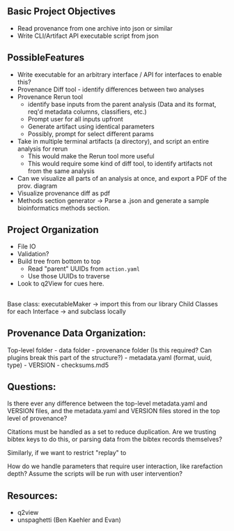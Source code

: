 ## Basic Project Objectives
- Read provenance from one archive into json or similar
- Write CLI/Artifact API executable script from json

## PossibleFeatures
- Write executable for an arbitrary interface / API for interfaces to enable this?
- Provenance Diff tool - identify differences between two analyses
- Provenance Rerun tool
    - identify base inputs from the parent analysis (Data and its format, req'd metadata columns, classifiers, etc.)
    - Prompt user for all inputs upfront
    - Generate artifact using identical parameters
    - Possibly, prompt for select different params
- Take in multiple terminal artifacts (a directory), and script an entire analysis for rerun
    - This would make the Rerun tool more useful
    - This would require some kind of diff tool, to identify artifacts not from the same analysis
- Can we visualize all parts of an analysis at once, and export a PDF of the prov. diagram
- Visualize provenance diff as pdf
- Methods section generator -> Parse a .json and generate a sample bioinformatics methods section.

## Project Organization
- File IO
- Validation?
- Build tree from bottom to top
    - Read "parent" UUIDs from `action.yaml`
    - Use those UUIDs to traverse
- Look to q2View for cues here.


## 
Base class: executableMaker -> import this from our library
Child Classes for each Interface -> and subclass locally

## Provenance Data Organization: 
Top-level folder
    - data folder
    - provenance folder (Is this required? Can plugins break this part of the structure?)
    - metadata.yaml (format, uuid, type)
    - VERSION
    - checksums.md5


## Questions:

Is there ever any difference between the top-level metadata.yaml and VERSION files, and the metadata.yaml and VERSION files stored in the top level of provenance?

Citations must be handled as a set to reduce duplication. Are we trusting bibtex keys to do this, or parsing data from the bibtex records themselves?

Similarly, if we want to restrict "replay" to 

How do we handle parameters that require user interaction, like rarefaction depth? Assume the scripts will be run with user intervention?

## Resources: 
- q2view
- unspaghetti (Ben Kaehler and Evan)
